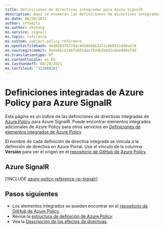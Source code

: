 ```yaml
---
title: Definiciones de directivas integradas para Azure SignalR
description: Aquí se enumeran las definiciones de directivas integradas de Azure Policy para Azure SignalR. Estas definiciones de directivas integradas proporcionan enfoques comunes para administrar los recursos de Azure.
ms.date: 08/20/2021
author: sffamily
ms.author: zhshang
ms.service: signalr
ms.topic: reference
ms.custom: subject-policy-reference
ms.openlocfilehash: 44d85037637d4c4eb44d6b2a72c669431040a479
ms.sourcegitcommit: 0ede6bcb140fe805daa75d4b5bdd2c0ee040ef4d
ms.translationtype: HT
ms.contentlocale: es-ES
ms.lasthandoff: 08/20/2021
ms.locfileid: "122604181"
---
```

# <a name="azure-policy-built-in-definitions-for-azure-signalr"></a>Definiciones integradas de Azure Policy para Azure SignalR

Esta página es un índice de las definiciones de directivas integradas de [Azure Policy](../governance/policy/overview.md) para Azure SignalR. Puede encontrar elementos integrados adicionales de Azure Policy para otros servicios en [Definiciones de elementos integrados de Azure Policy](../governance/policy/samples/built-in-policies.md).

El nombre de cada definición de directiva integrada se vincula a la definición de directiva en Azure Portal. Use el vínculo de la columna **Versión** para ver el origen en el [repositorio de GitHub de Azure Policy](https://github.com/Azure/azure-policy).

## <a name="azure-signalr"></a>Azure SignalR

[!INCLUDE [azure-policy-reference-rp-signalr](../../includes/policy/reference/byrp/microsoft.signalrservice.md)]

## <a name="next-steps"></a>Pasos siguientes

- Los elementos integrados se pueden encontrar en el [repositorio de GitHub de Azure Policy](https://github.com/Azure/azure-policy).
- Revise la [estructura de definición de Azure Policy](../governance/policy/concepts/definition-structure.md).
- Vea la [Descripción de los efectos de directivas](../governance/policy/concepts/effects.md).
